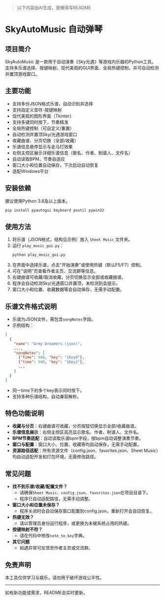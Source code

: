 > 以下内容由AI生成，我懒得写README

# SkyAutoMusic 自动弹琴

## 项目简介
SkyAutoMusic 是一款用于自动演奏《Sky光遇》等游戏内乐器的Python工具。支持多乐谱选择、按键映射、现代美观的GUI界面、全局热键控制，并可自动检测并置顶游戏窗口。

## 主要功能
- 支持多份JSON格式乐谱，自动识别并选择
- 支持自定义音符-按键映射
- 现代美观的图形界面（Tkinter）
- 支持多键同时按下，节奏精准
- 全局热键控制（可自定义/重置）
- 自动检测并置顶Sky/光遇游戏窗口
- 收藏曲谱、分页切换（全部/收藏）
- 乐谱信息悬停显示与走马灯效果
- 右侧主控区展示详细乐谱信息（歌名、作者、制谱人、文件名）
- 自动读取BPM，节奏自适应
- 窗口大小和位置自动保存，下次启动自动恢复
- 适配Windows平台

## 安装依赖
建议使用Python 3.8及以上版本。

```bash
pip install pyautogui keyboard psutil pywin32
```

## 使用方法
1. 将乐谱（JSON格式，结构见示例）放入 `Sheet Music` 文件夹。
2. 运行 `play_music_gui.py`：
   ```bash
   python play_music_gui.py
   ```
3. 在界面中选择乐谱，点击"开始演奏"或使用热键（默认F5/F7）控制。
4. 可在"说明"页查看作者主页、交流群等信息。
5. 右键曲谱可收藏/取消收藏，分页切换显示全部或收藏曲谱。
6. 程序会自动检测Sky/光遇窗口并置顶，未检测到会提示。
7. 窗口大小和位置、收藏数据等会自动保存，无需手动配置。

## 乐谱文件格式说明
- 乐谱为JSON文件，需包含`songNotes`字段。
- 示例结构：
```json
[
  {
    "name": "Army Dreamers (json)",
    ...,
    "songNotes": [
      {"time": 948, "key": "1Key0"},
      {"time": 948, "key": "1Key2"},
      ...
    ]
  }
]
```
- 同一time下的多个key表示同时按下。
- 支持多种乐谱结构，自动兼容解析。

## 特色功能说明
- **收藏与分页**：右键曲谱可收藏，分页按钮切换显示全部/收藏曲谱。
- **乐谱信息展示**：右侧主控区高亮显示歌名、作者、制谱人、文件名。
- **BPM节奏适配**：自动读取乐谱bpm字段，按bpm自动调整演奏节奏。
- **窗口与配置**：窗口大小、位置、收藏等均自动保存，无需手动配置。
- **资源路径适配**：所有资源文件（config.json、favorites.json、Sheet Music）均自动适配开发和打包环境，无需修改路径。

## 常见问题
- **找不到乐谱/收藏/配置文件？**
  - 请确保`Sheet Music`、`config.json`、`favorites.json`在项目目录下。
  - 程序已自动适配路径，无需手动调整。
- **窗口大小和位置未保存？**
  - 程序关闭时会自动保存窗口配置到config.json，重新打开会自动恢复。
- **热键无效？**
  - 请以管理员身份运行程序，或更换为未被系统占用的热键。
- **按键映射不符？**
  - 请在代码中修改`note_to_key`字典。
- **其它问题**
  - 如遇异常可反馈至作者主页或交流群。

## 免责声明
本工具仅供学习与娱乐，请勿用于破坏游戏公平性。

---

如有新功能或需求，README会实时更新。 